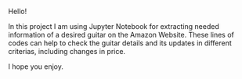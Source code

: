 Hello!

In this project I am using Jupyter Notebook for extracting needed information of a desired guitar on the Amazon Website.
These lines of codes can help to check the guitar details and its updates in different criterias, including changes in price.

I hope you enjoy.
